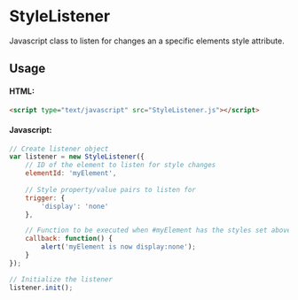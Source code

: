 # StyleListener
Javascript class to listen for changes an a specific elements style attribute.

## Usage
#### HTML:
```html
<script type="text/javascript" src="StyleListener.js"></script>
```

#### Javascript:
```javascript
// Create listener object
var listener = new StyleListener({
	// ID of the element to listen for style changes
	elementId: 'myElement',
	
	// Style property/value pairs to listen for
	trigger: {
		'display': 'none'
	},

	// Function to be executed when #myElement has the styles set above
	callback: function() {
		alert('myElement is now display:none');
	}
});

// Initialize the listener
listener.init();
```
